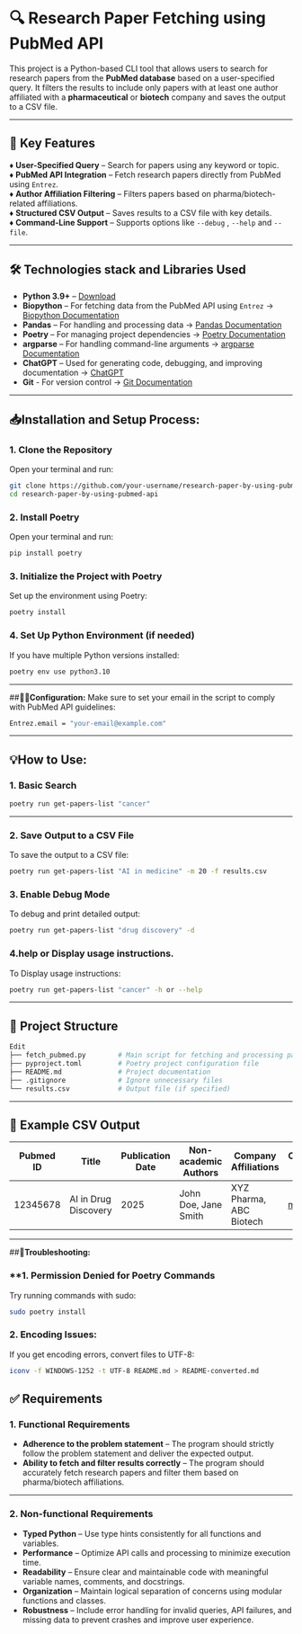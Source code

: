 # 🔍 Research Paper Fetching using PubMed API

This project is a Python-based CLI tool that allows users to search for research papers from the **PubMed database** based on a user-specified query. It filters the results to include only papers with at least one author affiliated with a **pharmaceutical** or **biotech** company and saves the output to a CSV file.

---

## 🔑 **Key Features**
♦️ **User-Specified Query** – Search for papers using any keyword or topic.  
♦️ **PubMed API Integration** – Fetch research papers directly from PubMed using `Entrez`.  
♦️ **Author Affiliation Filtering** – Filters papers based on pharma/biotech-related affiliations.  
♦️ **Structured CSV Output** – Saves results to a CSV file with key details.  
♦️ **Command-Line Support** – Supports options like `--debug` , `--help` and `--file`.  

---

## 🛠️ **Technologies stack and Libraries Used**
- **Python 3.9+** – [Download](https://www.python.org/downloads/)  
- **Biopython** – For fetching data from the PubMed API using `Entrez` → [Biopython Documentation](https://biopython.org/wiki/Main_Page)  
- **Pandas** – For handling and processing data → [Pandas Documentation](https://pandas.pydata.org/)  
- **Poetry** – For managing project dependencies → [Poetry Documentation](https://python-poetry.org/)  
- **argparse** – For handling command-line arguments → [argparse Documentation](https://docs.python.org/3/library/argparse.html)  
- **ChatGPT** – Used for generating code, debugging, and improving documentation → [ChatGPT](https://chat.openai.com)  
- **Git** - For version control → [Git Documentation](https://git-scm.com/doc)
---

## 📥**Installation and Setup Process:**
### **1. Clone the Repository**
Open your terminal and run:
```bash
git clone https://github.com/your-username/research-paper-by-using-pubmed-api.git
cd research-paper-by-using-pubmed-api
```

### **2. Install Poetry**
Open your terminal and run:
```bash
pip install poetry
```
### **3. Initialize the Project with Poetry**
Set up the environment using Poetry:
```bash
poetry install
```

### **4. Set Up Python Environment (if needed)**
If you have multiple Python versions installed:
```bash
poetry env use python3.10
```
---

##🧑‍🔧**Configuration:**
Make sure to set your email in the script to comply with PubMed API guidelines:
```bash
Entrez.email = "your-email@example.com"
```
---

## **💡How to Use:**
### **1. Basic Search**
```bash
poetry run get-papers-list "cancer"
```
---

### **2. Save Output to a CSV File**
To save the output to a CSV file:
```bash
poetry run get-papers-list "AI in medicine" -m 20 -f results.csv
```

### **3. Enable Debug Mode**
To debug and print detailed output:
```bash
poetry run get-papers-list "drug discovery" -d
```
### **4.help or Display usage instructions.**
To Display usage instructions:
```bash
poetry run get-papers-list "cancer" -h or --help
```

---

## **🔗 Project Structure**
```bash
Edit
├── fetch_pubmed.py        # Main script for fetching and processing papers
├── pyproject.toml         # Poetry project configuration file
├── README.md              # Project documentation
├── .gitignore             # Ignore unnecessary files
└── results.csv            # Output file (if specified)
```

----

## 📝 **Example CSV Output**
| Pubmed ID | Title | Publication Date | Non-academic Authors | Company Affiliations | Corresponding Author Email |
|-----------|-------|------------------|-----------------------|----------------------|----------------------------|
| 12345678  | AI in Drug Discovery | 2025 | John Doe, Jane Smith | XYZ Pharma, ABC Biotech | mkaif0262@gmail.com |

----

##🔧**Troubleshooting:**
### **1. Permission Denied for Poetry Commands
Try running commands with sudo:
```bash
sudo poetry install
```

### **2. Encoding Issues:**
If you get encoding errors, convert files to UTF-8:
```bash
iconv -f WINDOWS-1252 -t UTF-8 README.md > README-converted.md
```

## ✅ **Requirements**
### **1. Functional Requirements**
- **Adherence to the problem statement** – The program should strictly follow the problem statement and deliver the expected output.  
- **Ability to fetch and filter results correctly** – The program should accurately fetch research papers and filter them based on pharma/biotech affiliations.  

---

### **2. Non-functional Requirements**
- **Typed Python** – Use type hints consistently for all functions and variables.  
- **Performance** – Optimize API calls and processing to minimize execution time.  
- **Readability** – Ensure clear and maintainable code with meaningful variable names, comments, and docstrings.  
- **Organization** – Maintain logical separation of concerns using modular functions and classes.  
- **Robustness** – Include error handling for invalid queries, API failures, and missing data to prevent crashes and improve user experience.  








